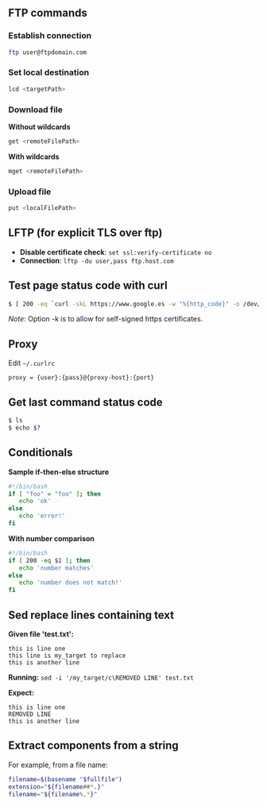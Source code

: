 ## FTP commands

### Establish connection

```bash
ftp user@ftpdomain.com
```

### Set local destination

```bash
lcd <targetPath>
```

### Download file

**Without wildcards**

```bash
get <remoteFilePath>
```

**With wildcards**

```bash
mget <remoteFilePath>
```

### Upload file

```bash
put <localFilePath>
```

## LFTP (for explicit TLS over ftp)

* **Disable certificate check**: `set ssl:verify-certificate no`
* **Connection**: `lftp -du user,pass ftp.host.com`

## Test page status code with curl

```bash
$ [ 200 -eq `curl -skL https://www.google.es -w "%{http_code}" -o /dev/null` ]
```

*Note*: Option -k is to allow for self-signed https certificates.

## Proxy

Edit `~/.curlrc`

```
proxy = {user}:{pass}@{proxy-host}:{port}
```

## Get last command status code

```bash
$ ls
$ echo $?
```

## Conditionals

**Sample if-then-else structure**

```bash
#!/bin/bash
if [ "foo" = "foo" ]; then
   echo 'ok'
else
   echo 'error!'
fi
```

**With number comparison**

```bash
#!/bin/bash
if [ 200 -eq $1 ]; then
   echo 'number matches'
else
   echo 'number does not match!'
fi
```

## Sed replace lines containing text

**Given file 'test.txt':**
```
this is line one
this line is my_target to replace
this is another line
```

**Running:**
`sed -i '/my_target/c\REMOVED LINE' test.txt`

**Expect:**

```
this is line one
REMOVED LINE
this is another line
```

## Extract components from a string

For example, from a file name:

```bash
filename=$(basename "$fullfile")
extension="${filename##*.}"
filename="${filename%.*}"
```